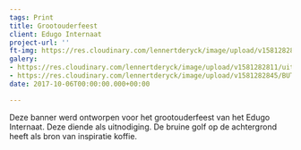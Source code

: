 ```yaml
---
tags: Print
title: Grootouderfeest
client: Edugo Internaat
project-url: ''
ft-img: https://res.cloudinary.com/lennertderyck/image/upload/v1581282807/poffertjes_0_q2bypt.jpg
galery:
- https://res.cloudinary.com/lennertderyck/image/upload/v1581282811/uitnodiging_grootouderfeest-1024x510_qlpxhi.png
- https://res.cloudinary.com/lennertderyck/image/upload/v1581282845/BUTTON_TALENT-01_dxwner.png
date: 2017-10-06T00:00:00.000+00:00

---
```

Deze banner werd ontworpen voor het grootouderfeest van het Edugo Internaat. Deze diende als uitnodiging. De bruine golf op de achtergrond heeft als bron van inspiratie koffie.